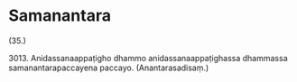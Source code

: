 

# Samanantara






(35.)

3013\. Anidassanaappaṭigho dhammo anidassanaappaṭighassa dhammassa samanantarapaccayena paccayo. (Anantarasadisaṃ.)



